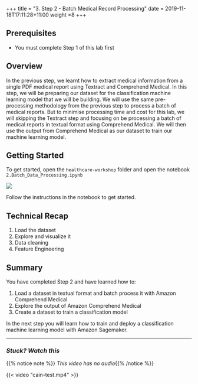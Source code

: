 +++
title = "3. Step 2 - Batch Medical Record Processing"
date = 2019-11-18T17:11:28+11:00
weight =8
+++


## Prerequisites
- You must complete Step 1 of this lab first


## Overview

In the previous step, we learnt how to extract medical information from a single PDF medical report using Textract and Comprehend Medical. In this step, we will be preparing our dataset for the classification machine learning model that we will be building. We will use the same pre-processing methodology from the previous step to process a batch of medical reports. But to minimise processing time and cost for this lab, we will skipping the Textract step and focusing on be processing a batch of medical reports in textual format using Comprehend Medical. We will then use the output from Comprehend Medical as our dataset to train our machine learning model.

## Getting Started

To get started, open the `healthcare-workshop` folder and open the notebook `2.Batch_Data_Processing.ipynb`


![](/images/module-medical-document-processing-and-classification/step2-1.png )

Follow the instructions in the notebook to get started.


## Technical Recap

1. Load the dataset
2. Explore and visualize it 
3. Data cleaning 
4. Feature Engineering  

## Summary
You have completed Step 2 and have learned how to:

1. Load a dataset in textual format and batch process it with Amazon Comprehend Medical
2. Explore the output of Amazon Comprehend Medical
3. Create a dataset to train a classification model

In the next step you will learn how to train and deploy a classification machine learning model with Amazon Sagemaker.

---

### *Stuck? Watch this*

{{% notice note %}} 
*This video has no audio*{{% /notice %}}


{{< video "cain-test.mp4" >}}
